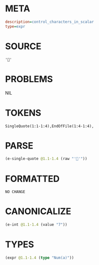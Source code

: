 # META
~~~ini
description=control_characters_in_scalar
type=expr
~~~
# SOURCE
~~~roc
''
~~~
# PROBLEMS
NIL
# TOKENS
~~~zig
SingleQuote(1:1-1:4),EndOfFile(1:4-1:4),
~~~
# PARSE
~~~clojure
(e-single-quote @1.1-1.4 (raw "''"))
~~~
# FORMATTED
~~~roc
NO CHANGE
~~~
# CANONICALIZE
~~~clojure
(e-int @1.1-1.4 (value "7"))
~~~
# TYPES
~~~clojure
(expr @1.1-1.4 (type "Num(a)"))
~~~
